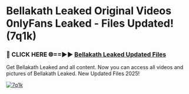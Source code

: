 # Bellakath Leaked Original Videos 0nlyFans Leaked - Files Updated! (7q1k)

<h3>🔴 CLICK HERE 🌐==►► <a href="https://tinyurl.com/2m67pmp6" rel="nofollow">Bellakath Leaked Updated Files</a></h3>

Get Bellakath Leaked and all content. Now you can access all videos and pictures of Bellakath Leaked. New Updated Files 2025!

[![7q1k](https://i.imgur.com/H4QAA4z.gif)](https://tinyurl.com/2m67pmp6)